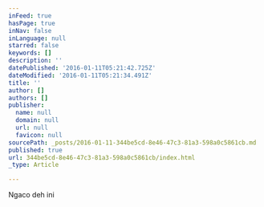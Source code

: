 ```yaml
---
inFeed: true
hasPage: true
inNav: false
inLanguage: null
starred: false
keywords: []
description: ''
datePublished: '2016-01-11T05:21:42.725Z'
dateModified: '2016-01-11T05:21:34.491Z'
title: ''
author: []
authors: []
publisher:
  name: null
  domain: null
  url: null
  favicon: null
sourcePath: _posts/2016-01-11-344be5cd-8e46-47c3-81a3-598a0c5861cb.md
published: true
url: 344be5cd-8e46-47c3-81a3-598a0c5861cb/index.html
_type: Article

---
```

Ngaco deh ini